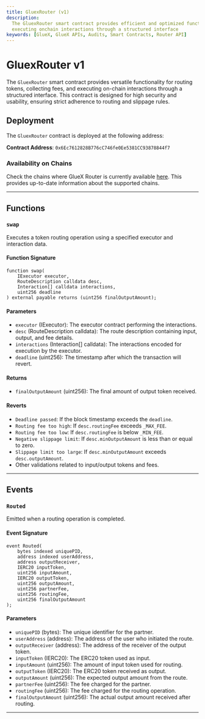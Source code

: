```yaml
---
title: GluexRouter (v1)
description:
  The GluexRouter smart contract provides efficient and optimized functionality for routing tokens, collecting fees and
  executing onchain interactions through a structured interface
keywords: [GlueX, GlueX APIs, Audits, Smart Contracts, Router API]
---
```


<head>
    <!-- Meta -->
    <meta charset="UTF-8"/>
    <meta name="viewport" content="width=device-width, initial-scale=1.0"/>
    <meta name="description" content="The GluexRouter smart contract provides efficient and optimized functionality for routing tokens, collecting fees and executing onchain interactions through a structured interface" />
    <meta name="keywords" content="GlueX, GlueX APIs, Audits, Smart Contracts, Router, Router API" />
    <meta name="author" content="GlueX Protocol" />
    <!-- Open Graph -->
    <meta property="og:title" content="Router API - GluexRouter (v1) | GlueX Protocol" />
    <meta property="og:description" content="The GluexRouter smart contract provides efficient and optimized functionality for routing tokens, collecting fees and executing onchain interactions through a structured interface" />
    <meta property="og:image" content="https://docs.gluex.xyz/banner.jpg" />
    <meta property="og:url" content="https://docs.gluex.xyz/gluex-apis/router-api/smart-contracts/Router" />
    <meta property="og:type" content="website" />
    <!-- Twitter -->
    <meta name="twitter:title" content="Router API - GluexRouter (v1) | GlueX Protocol" />
    <meta name="twitter:url" content="https://docs.gluex.xyz/gluex-apis/router-api/smart-contracts/Router" />
    <meta name="twitter:description" content="The GluexRouter smart contract provides efficient and optimized functionality for routing tokens, collecting fees and executing onchain interactions through a structured interface" />
    <meta name="twitter:image" content="https://docs.gluex.xyz/banner.jpg" />
    <meta name="twitter:card" content="https://docs.gluex.xyz/banner.jpg" />
</head>


# GluexRouter v1

The `GluexRouter` smart contract provides versatile functionality for routing tokens, collecting fees, and executing
on-chain interactions through a structured interface. This contract is designed for high security and usability,
ensuring strict adherence to routing and slippage rules.

## Deployment

The `GluexRouter` contract is deployed at the following address:

**Contract Address**: `0x6Ec7612828B776cC746fe0Ee5381CC93878844f7`

### Availability on Chains

Check the chains where GlueX Router is currently available
[here](https://router.gluex.xyz/liquidity). This provides up-to-date information
about the supported chains.

---

## Functions

### `swap`

Executes a token routing operation using a specified executor and interaction data.

#### Function Signature

```solidity
function swap(
    IExecutor executor,
    RouteDescription calldata desc,
    Interaction[] calldata interactions,
    uint256 deadline
) external payable returns (uint256 finalOutputAmount);
```

#### Parameters

- `executor` (IExecutor): The executor contract performing the interactions.
- `desc` (RouteDescription calldata): The route description containing input, output, and fee details.
- `interactions` (Interaction[] calldata): The interactions encoded for execution by the executor.
- `deadline` (uint256): The timestamp after which the transaction will revert.

#### Returns

- `finalOutputAmount` (uint256): The final amount of output token received.

#### Reverts

- `Deadline passed`: If the block timestamp exceeds the `deadline`.
- `Routing fee too high`: If `desc.routingFee` exceeds `_MAX_FEE`.
- `Routing fee too low`: If `desc.routingFee` is below `_MIN_FEE`.
- `Negative slippage limit`: If `desc.minOutputAmount` is less than or equal to zero.
- `Slippage limit too large`: If `desc.minOutputAmount` exceeds `desc.outputAmount`.
- Other validations related to input/output tokens and fees.

---

## Events

### `Routed`

Emitted when a routing operation is completed.

#### Event Signature

```solidity
event Routed(
    bytes indexed uniquePID,
    address indexed userAddress,
    address outputReceiver,
    IERC20 inputToken,
    uint256 inputAmount,
    IERC20 outputToken,
    uint256 outputAmount,
    uint256 partnerFee,
    uint256 routingFee,
    uint256 finalOutputAmount
);
```

#### Parameters

- `uniquePID` (bytes): The unique identifier for the partner.
- `userAddress` (address): The address of the user who initiated the route.
- `outputReceiver` (address): The address of the receiver of the output token.
- `inputToken` (IERC20): The ERC20 token used as input.
- `inputAmount` (uint256): The amount of input token used for routing.
- `outputToken` (IERC20): The ERC20 token received as output.
- `outputAmount` (uint256): The expected output amount from the route.
- `partnerFee` (uint256): The fee charged for the partner.
- `routingFee` (uint256): The fee charged for the routing operation.
- `finalOutputAmount` (uint256): The actual output amount received after routing.

---

